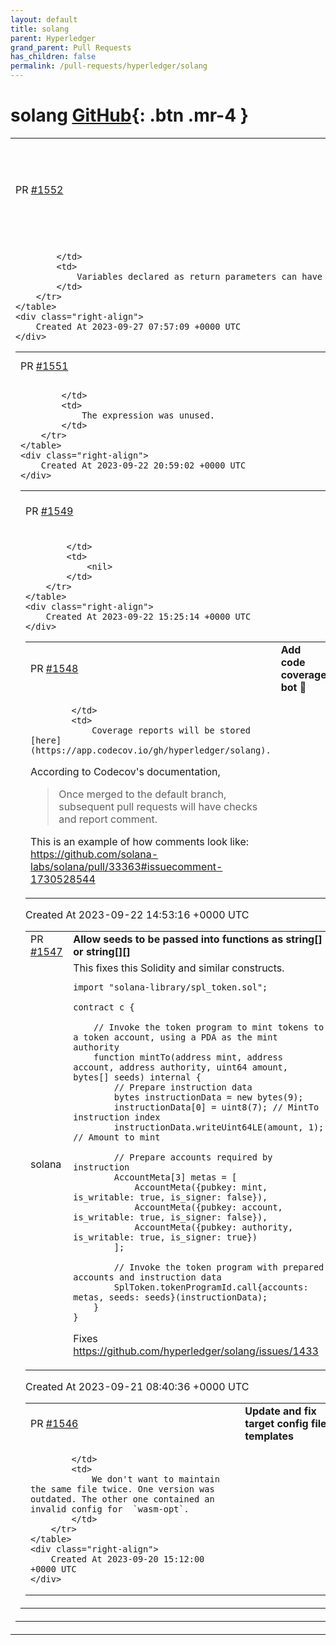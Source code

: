 ```yaml
---
layout: default
title: solang
parent: Hyperledger
grand_parent: Pull Requests
has_children: false
permalink: /pull-requests/hyperledger/solang
---
```


# solang <span class="fs-3 right-align">[GitHub](https://github.com/hyperledger/solang){: .btn .mr-4 }</span>


<div>
    <table>
        <tr>
            <td>
                PR <a href="https://github.com/hyperledger/solang/pull/1552" class=".btn">#1552</a>
            </td>
            <td>
                <b>
                    Bugfix: Variables declared in return param can have a storage location
                </b>
            </td>
        </tr>
        <tr>
            <td>
                
            </td>
            <td>
                Variables declared as return parameters can have a storage location too.
            </td>
        </tr>
    </table>
    <div class="right-align">
        Created At 2023-09-27 07:57:09 +0000 UTC
    </div>
</div>

<div>
    <table>
        <tr>
            <td>
                PR <a href="https://github.com/hyperledger/solang/pull/1551" class=".btn">#1551</a>
            </td>
            <td>
                <b>
                    Purge the compiler of `codegen::Expression::List`
                </b>
            </td>
        </tr>
        <tr>
            <td>
                
            </td>
            <td>
                The expression was unused.
            </td>
        </tr>
    </table>
    <div class="right-align">
        Created At 2023-09-22 20:59:02 +0000 UTC
    </div>
</div>

<div>
    <table>
        <tr>
            <td>
                PR <a href="https://github.com/hyperledger/solang/pull/1549" class=".btn">#1549</a>
            </td>
            <td>
                <b>
                    Support `address.code` in sema
                </b>
            </td>
        </tr>
        <tr>
            <td>
                
            </td>
            <td>
                <nil>
            </td>
        </tr>
    </table>
    <div class="right-align">
        Created At 2023-09-22 15:25:14 +0000 UTC
    </div>
</div>

<div>
    <table>
        <tr>
            <td>
                PR <a href="https://github.com/hyperledger/solang/pull/1548" class=".btn">#1548</a>
            </td>
            <td>
                <b>
                    Add code coverage bot 🤖
                </b>
            </td>
        </tr>
        <tr>
            <td>
                
            </td>
            <td>
                Coverage reports will be stored [here](https://app.codecov.io/gh/hyperledger/solang).

According to Codecov's documentation,
> Once merged to the default branch, subsequent pull requests will have checks and report comment.

This is an example of how comments look like: https://github.com/solana-labs/solana/pull/33363#issuecomment-1730528544
            </td>
        </tr>
    </table>
    <div class="right-align">
        Created At 2023-09-22 14:53:16 +0000 UTC
    </div>
</div>

<div>
    <table>
        <tr>
            <td>
                PR <a href="https://github.com/hyperledger/solang/pull/1547" class=".btn">#1547</a>
            </td>
            <td>
                <b>
                    Allow seeds to be passed into functions as string[] or string[][]
                </b>
            </td>
        </tr>
        <tr>
            <td>
                <span class="chip">solana</span>
            </td>
            <td>
                This fixes this Solidity and similar constructs.

```solidity
import "solana-library/spl_token.sol";

contract c {

    // Invoke the token program to mint tokens to a token account, using a PDA as the mint authority
    function mintTo(address mint, address account, address authority, uint64 amount, bytes[] seeds) internal {
        // Prepare instruction data
        bytes instructionData = new bytes(9);
        instructionData[0] = uint8(7); // MintTo instruction index
        instructionData.writeUint64LE(amount, 1); // Amount to mint

        // Prepare accounts required by instruction
        AccountMeta[3] metas = [
            AccountMeta({pubkey: mint, is_writable: true, is_signer: false}),
            AccountMeta({pubkey: account, is_writable: true, is_signer: false}),
            AccountMeta({pubkey: authority, is_writable: true, is_signer: true})
        ];

        // Invoke the token program with prepared accounts and instruction data
        SplToken.tokenProgramId.call{accounts: metas, seeds: seeds}(instructionData);
    }
}
```

Fixes https://github.com/hyperledger/solang/issues/1433
            </td>
        </tr>
    </table>
    <div class="right-align">
        Created At 2023-09-21 08:40:36 +0000 UTC
    </div>
</div>

<div>
    <table>
        <tr>
            <td>
                PR <a href="https://github.com/hyperledger/solang/pull/1546" class=".btn">#1546</a>
            </td>
            <td>
                <b>
                    Update and fix target config file templates
                </b>
            </td>
        </tr>
        <tr>
            <td>
                
            </td>
            <td>
                We don't want to maintain the same file twice. One version was outdated. The other one contained an invalid config for  `wasm-opt`.
            </td>
        </tr>
    </table>
    <div class="right-align">
        Created At 2023-09-20 15:12:00 +0000 UTC
    </div>
</div>

